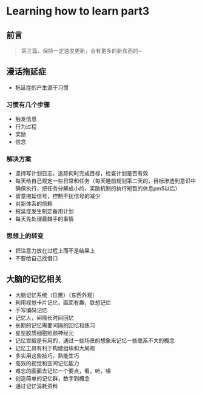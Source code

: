 # Learning how to learn part3

## 前言

> 第三篇，保持一定速度更新，会有更多的新东西的~

<!-- more -->

## 漫话拖延症

- 拖延症的产生源于习惯

### 习惯有几个步骤

- 触发信息
- 行为过程
- 奖励
- 信念

### 解决方案

- 坚持写计划日志，追踪何时完成目标，检查计划是否有效
- 每天给自己规定一些日常和任务（每天睡前规划第二天的，目标渗透到意识中确保执行，把任务分解成小的，奖励机制的执行短暂的休息pm5以后）
- 留意拖延信号，控制干扰信号的减少
- 对新体系的信赖
- 拖延症发生制定备用计划
- 每天先处理最棘手的事情

### 思想上的转变

- 把注意力放在过程上而不是结果上
- 不要给自己找借口

## 大脑的记忆相关

- 大脑记忆系统（位置）（东西外观）
- 利用视觉卡片记忆，画面有趣，联想记忆
- 手写编码记忆
- 记忆人，间隔长时间回忆
- 长期的记忆需要间隔的回忆和练习
- 星型胶质细胞照顾神经元
- 记忆宫殿是有用的，通过一些场景的想象来记忆一些联系不大的概念
- 记忆工具有利于构建组块和大局观
- 多实用这些技巧，熟能生巧
- 高效的视觉和空间记忆能力
- 难忘的画面去记忆一个要点，看，听，嗅
- 创造简单的记忆群，数字到概念
- 通过记忆消耗资料
